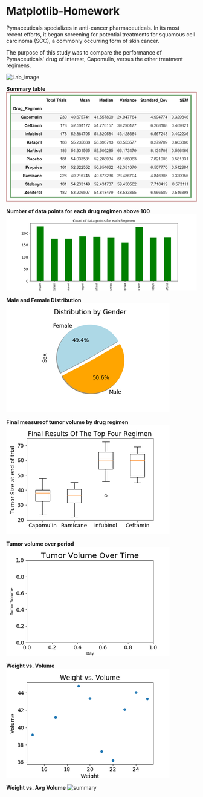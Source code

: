 # Matplotlib-Homework

Pymaceuticals specializes in anti-cancer pharmaceuticals. In its most recent efforts, it began screening for potential treatments for squamous cell carcinoma (SCC), a commonly occurring form of skin cancer.

The purpose of this study was to compare the performance of Pymaceuticals' drug of interest, Capomulin, versus the other treatment regimens.

![Lab_image](images/Laboratory.PNG)

**Summary table**
![summary](images/summary.PNG)

**Number of data points for each drug regimen above 100**
![summary](images/barchart2.PNG)

**Male and Female Distribution**
![summary](images/pie1.PNG)

**Final measureof tumor volume by drug regimen**
![summary](images/boxplot.PNG)

**Tumor volume over period**
![summary](images/linechart.PNG)

**Weight vs. Volume**
![summary](images/scatter.PNG)

**Weight vs. Avg Volume**
![summary](plot.PNG)




